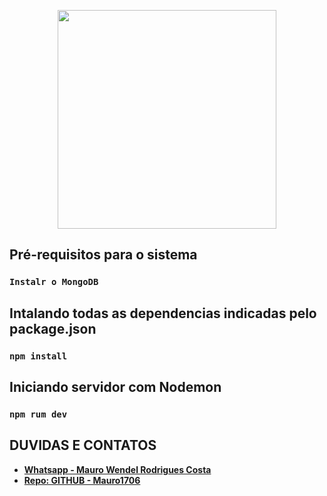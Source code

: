 <p align="center"><a href="https://static.thuisbezorgd.nl/images/restaurants/nl/NRN07RO/logo_465x320.png" target="_blank"><img src="https://static.thuisbezorgd.nl/images/restaurants/nl/NRN07RO/logo_465x320.png" width="350"></a></p>

## Pré-requisitos para o sistema
### `Instalr o MongoDB`

## Intalando todas as dependencias indicadas pelo package.json
### `npm install`

## Iniciando servidor com Nodemon
### `npm rum dev`


## DUVIDAS E CONTATOS
- **[Whatsapp - Mauro Wendel Rodrigues Costa ](https://api.whatsapp.com/send?phone=5561983486393)**
- **[Repo: GITHUB - Mauro1706 ](https://github.com/Mauro1706)**
